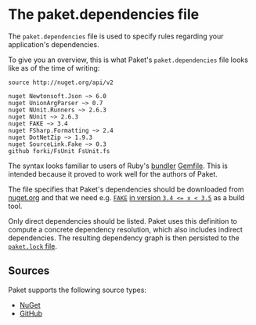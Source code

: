 # The paket.dependencies file

The `paket.dependencies` file is used to specify rules regarding your application's dependencies.

To give you an overview, this is what Paket's `paket.dependencies` file looks like as of the time of writing:

    source http://nuget.org/api/v2

    nuget Newtonsoft.Json ~> 6.0
    nuget UnionArgParser ~> 0.7
    nuget NUnit.Runners ~> 2.6.3
    nuget NUnit ~> 2.6.3
    nuget FAKE ~> 3.4
    nuget FSharp.Formatting ~> 2.4
    nuget DotNetZip ~> 1.9.3
    nuget SourceLink.Fake ~> 0.3
	github forki/FsUnit FsUnit.fs

The syntax looks familiar to users of Ruby's [bundler](http://bundler.io/) [Gemfile](http://bundler.io/gemfile.html). This is intended because it proved to work well for the authors of Paket.

The file specifies that Paket's dependencies should be downloaded from [nuget.org](http://www.nuget.org) and that we need e.g. 
[`FAKE`](http://fsharp.github.io/FAKE/) [in version `3.4 <= x < 3.5`](#pessimistic-version-constraint) as a build tool.

Only direct dependencies should be listed. Paket uses this definition to compute a concrete dependency resolution, which also includes indirect dependencies. The resulting dependency graph is then persisted to the [`paket.lock` file](lock_file.html).

## Sources

Paket supports the following source types:

* [NuGet](nuget_dependencies.html)
* [GitHub](github_dependencies.html)